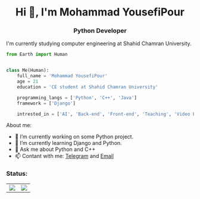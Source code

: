 <h1 align="center">Hi 👋, I'm Mohammad YousefiPour</h1>
<h3 align="center">Python Developer</h3>

I'm currently studying computer engineering at Shahid Chamran University.</p>


```python
from Earth import Human


class Me(Human):
    full_name = 'Mohammad YousefiPour'
    age = 21
    education = 'CE student at Shahid Chamran University'

    programming_langs = ['Python', 'C++', 'Java']
    framework = ['Django']

    intrested_in = ['AI', 'Back-end', 'Front-end', 'Teaching', 'Video Editing']

```
About me:

- 🔭 I’m currently working on some Python project.
- 🌱 I’m currently learning Django and Python.
- 💬 Ask me about Python and C++
- 📫 Contant with me: [Telegram](https://telegram.me/MoYousefiPour) and [Email](mailto:moyousefipour79@gmail.com?subject=Help)


<h3 align="left">Status:</h3>
<table border="0" cellspacing="0" cellpadding="0" align="center">
    <tr>
        <td align="center">
            <img  src="https://github-readme-stats.vercel.app/api?username=myp79&count_private=true&include_all_commits=true&show_icons=true&theme=algolia&hide_border=true" />
        </td>
        <td align="center">
            <img src="https://github-readme-stats.vercel.app/api/top-langs/?username=myp79&layout=compact&theme=algolia&hide_border=true" />
        </td>
    </tr>
</table>
